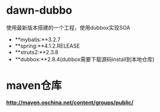 # dawn-dubbo
使用最新版本搭建的一个工程，使用dubbox实现SOA
* **mybatis:**3.2.7
* **spring:**4.1.2.RELEASE
* **struts2:**2.3.8
* **dubbox:**2.8.4(dubbox需要下载源码install到本地仓库)

# maven仓库
**http://maven.oschina.net/content/groups/public/**
